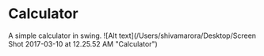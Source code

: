 # Calculator
A simple calculator in swing.
![Alt text](/Users/shivamarora/Desktop/Screen Shot 2017-03-10 at 12.25.52 AM "Calculator")
